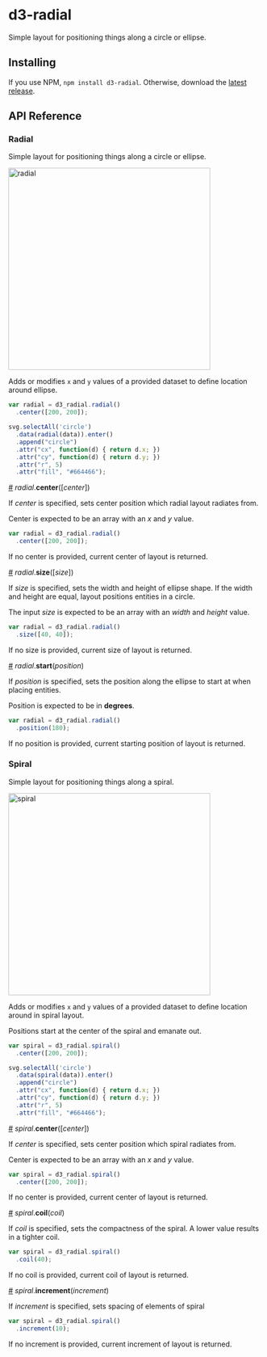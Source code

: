 # d3-radial

Simple layout for positioning things along a circle or ellipse.

## Installing

If you use NPM, `npm install d3-radial`. Otherwise, download the [latest release](https://github.com/vlandham/d3-radial/releases/latest).

## API Reference


### Radial

Simple layout for positioning things along a circle or ellipse.

<img src="https://raw.githubusercontent.com/vlandham/d3-radial/master/img/radial.png" width="400" alt="radial">

Adds or modifies `x` and `y` values of a provided dataset to define location around ellipse.

```js
var radial = d3_radial.radial()
  .center([200, 200]);

svg.selectAll('circle')
  .data(radial(data)).enter()
  .append("circle")
  .attr("cx", function(d) { return d.x; })
  .attr("cy", function(d) { return d.y; })
  .attr("r", 5)
  .attr("fill", "#664466");

```

<a name="radial_center" href="#radial_center">#</a> <i>radial</i>.<b>center</b>([<i>center</i>])

If *center* is specified, sets center position which radial layout radiates from.

Center is expected to be an array with an *x* and *y* value.

```js
var radial = d3_radial.radial()
  .center([200, 200]);
```

If no center is provided, current center of layout is returned.

<a name="radial_size" href="#radial_size">#</a> <i>radial</i>.<b>size</b>([<i>size</i>])

If *size* is specified, sets the width and height of ellipse shape. If the width and height are equal, layout positions entities in a circle.

The input *size* is expected to be an array with an *width* and *height* value.

```js
var radial = d3_radial.radial()
  .size([40, 40]);
```

If no size is provided, current size of layout is returned.

<a name="radial_start" href="#radial_start">#</a> <i>radial</i>.<b>start</b>(<i>position</i>)

If *position* is specified, sets the position along the ellipse to start at when placing entities.  

Position is expected to be in **degrees**.

```js
var radial = d3_radial.radial()
  .position(180);
```

If no position is provided, current starting position of layout is returned.

### Spiral

Simple layout for positioning things along a spiral.

<img src="https://raw.githubusercontent.com/vlandham/d3-radial/master/img/spiral.png" width="400" alt="spiral">

Adds or modifies `x` and `y` values of a provided dataset to define location around in spiral layout.

Positions start at the center of the spiral and emanate out.

```js
var spiral = d3_radial.spiral()
  .center([200, 200]);

svg.selectAll('circle')
  .data(spiral(data)).enter()
  .append("circle")
  .attr("cx", function(d) { return d.x; })
  .attr("cy", function(d) { return d.y; })
  .attr("r", 5)
  .attr("fill", "#664466");

```

<a name="spiral_center" href="#spiral_center">#</a> <i>spiral</i>.<b>center</b>([<i>center</i>])

If *center* is specified, sets center position which spiral radiates from.

Center is expected to be an array with an *x* and *y* value.

```js
var spiral = d3_radial.spiral()
  .center([200, 200]);
```

If no center is provided, current center of layout is returned.

<a name="spiral_coil" href="#spiral_coil">#</a> <i>spiral</i>.<b>coil</b>(<i>coil</i>)

If *coil* is specified, sets the compactness of the spiral. A lower value results in a tighter coil.

```js
var spiral = d3_radial.spiral()
  .coil(40);
```

If no coil is provided, current coil of layout is returned.

<a name="spiral_increment" href="#spiral_increment">#</a> <i>spiral</i>.<b>increment</b>(<i>increment</i>)

If *increment* is specified, sets spacing of elements of spiral

```js
var spiral = d3_radial.spiral()
  .increment(10);
```

If no increment is provided, current increment of layout is returned.
